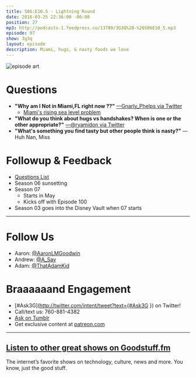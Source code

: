 ```yaml
---
title: S06:E10.5 - Lightning Round
date: 2016-03-25 22:36:00 -06:00
position: 27
mp3: http://podcasts-1.feedpress.co/13789/3G3Q%20-%20S06E10_5.mp3
episode: 97
show: 3g3q
layout: episode
description: Miami, hugs, & nasty foods we love
---
```


![episode art][1]

# Questions

* **"Why am I Not in Miami,FL right now ??"** [—Gnarly_Phelps via Twitter][2]
    * [Miami's rising sea level problem][3]
* **"What do you think about hugs vs handshakes? When is one or the other appropriate?"** [—@ryamidon via Twitter][4]
* **"What's something you find tasty but other people think is nasty?"** —Huh Nan, Miss

# Followup & Feedback

* [Questions List][5]
* Season 06 sunsetting
* Season 07
    * Starts in May
    * Kicks off with Episode 100
* Season 03 goes into the Disney Vault when 07 starts

***

# Follow Us
* Aaron: [@AaronLMGoodwin](http://twitter.com/aaronlmgoodwin)
* Andrew: [@A_Sav](http://twitter.com/a_sav)
* Adam: [@ThatAdamKid](http://twitter.com/thatadamkid)

# Braaaaaand Engagement
* [#Ask3G](http://twitter.com/intent/tweet?text={#Ask3G }) on Twitter!
* Call/text us: 760-881-4382
* [Ask on Tumblr](http://3g3q.co/ask)
* Get exclusive content at [patreon.com](http://www.patreon.com/3g3q)

***

## [Listen to other great shows on Goodstuff.fm](http://goodstuff.fm/)
The internet’s favorite shows on technology, culture, news and more. You know, just the good stuff.

[1]: http://l.gdwn.co/1jkmQ.jpg
[2]: https://twitter.com/700082346/status/708363835758026752
[3]: http://www.newyorker.com/magazine/2015/12/21/the-siege-of-miami
[4]: https://twitter.com/1541712684/status/707979190906138624
[5]: http://3g3q.co/questions
[6]: http://twitter.com/aaronlmgoodwin
[7]: http://twitter.com/a_sav
[8]: http://twitter.com/thatadamkid
[9]: http://3g3q.co/ask
[10]: http://www.patreon.com/3g3q
[11]: http://goodstuff.fm/3g3q/
